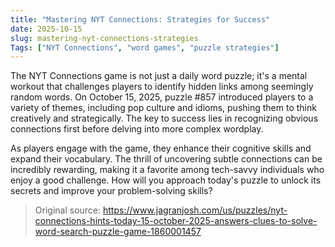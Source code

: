 ```yaml
---
title: "Mastering NYT Connections: Strategies for Success"
date: 2025-10-15
slug: mastering-nyt-connections-strategies
Tags: ["NYT Connections", "word games", "puzzle strategies"]
---
```


The NYT Connections game is not just a daily word puzzle; it's a mental workout that challenges players to identify hidden links among seemingly random words. On October 15, 2025, puzzle #857 introduced players to a variety of themes, including pop culture and idioms, pushing them to think creatively and strategically. The key to success lies in recognizing obvious connections first before delving into more complex wordplay.

As players engage with the game, they enhance their cognitive skills and expand their vocabulary. The thrill of uncovering subtle connections can be incredibly rewarding, making it a favorite among tech-savvy individuals who enjoy a good challenge. How will you approach today's puzzle to unlock its secrets and improve your problem-solving skills?
> Original source: https://www.jagranjosh.com/us/puzzles/nyt-connections-hints-today-15-october-2025-answers-clues-to-solve-word-search-puzzle-game-1860001457